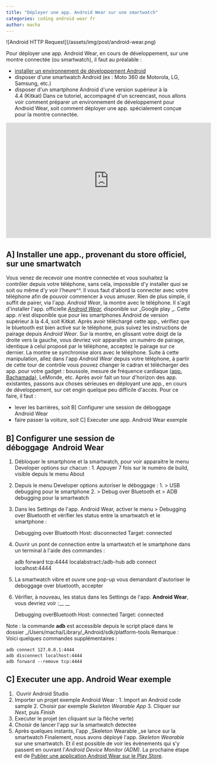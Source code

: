 ```yaml
---
title: "Déployer une app. Android Wear sur une smartwatch"
categories: coding android wear fr
author: macha
---
```


<div class="text-center lead" markdown="1">
  ![Android HTTP Request](/assets/img/post/android-wear.png)
</div>

Pour déployer une app. Android Wear, en cours de développement, sur une montre connectée (ou smartwatch), il faut au préalable :

  * [installer un environnement de développement Android](/blog/2016/08/03/android-demarrage/)
  * disposer d'une smartwatch Android (ex : Moto 360 de Motorola, LG, Samsung, etc.)
  * disposer d'un smartphone Android d'une version supérieur à la 4.4 (Kitkat)
Dans ce tutoriel, accompagné d'un screencast, nous allons voir comment préparer un environnement de développement pour Android Wear, soit comment déployer une app. spécialement conçue pour la montre connectée.

<iframe width="560" height="315" src="https://www.youtube.com/embed/o4bqwPQbWRA" frameborder="0" allowfullscreen></iframe>

## A] Installer une app., provenant du store officiel, sur une smartwatch

Vous venez de recevoir une montre connectée et vous souhaitez la contrôler depuis votre téléphone, sans cela, impossible d'y installer quoi se soit ou même d'y voir l'heure^^. Il vous faut d'abord la connecter avec votre téléphone afin de pouvoir commencer à vous amuser. Rien de plus simple, il suffit de pairer, via l'app. _Android Wear_, la montre avec le téléphone. Il s'agit d'installer l'app. officielle _[Android Wear](https://play.google.com/store/apps/details?id=com.google.android.wearable.app&hl=en),_ disponible sur _Google play _. Cette app. n'est disponible que pour les smartphones Android de version supérieur à la 4.4, soit Kitkat. Après avoir téléchargé cette app., vérifiez que le bluetooth est bien activé sur le téléphone, puis suivez les instructions de pairage depuis _Android Wear_. Sur la montre, en glissant votre doigt de la droite vers la gauche, vous devriez voir apparaître  un numéro de pairage, identique à celui proposé par le téléphone, acceptez le pairage sur ce dernier. La montre se synchronise alors avec le téléphone. Suite à cette manipulation, allez dans l'app _Android Wear_ depuis votre téléphone, à partir de cette tour de contrôle vous pouvez changer le cadran et télécharger des app. pour votre gadget : boussole, mesure de fréquence cardiaque ([app. Bachamada](https://play.google.com/store/apps/details?id=fr.machada.bpm)), LeMonde, etc. Après avoir fait un tour d'horizon des app. existantes, passons aux choses sérieuses en déployant une app., en cours de développement, sur cet engin quelque peu difficile d'accès. Pour ce faire, il faut :

  * lever les barrières, soit B] Configurer une session de déboggage Android Wear
  * faire passer la voiture, soit C] Executer une app. Android Wear exemple

## B] Configurer une session de déboggage  Android Wear

  1. Débloquer le smartphone et la smartwatch, pour voir apparaitre le menu Developer options sur chacun :
    1. Appuyer 7 fois sur le numéro de build, visible depuis le menu About 
  2. Depuis le menu Developer options autoriser le déboggage :
    1. > USB debugging pour le smartphone
    2. > Debug over Bluetooth et > ADB debugging pour la smartwatch
  3. Dans les Settings de l'app. Android Wear, activer le menu > Debugging over Bluetooth et vérifier les status entre la smartwatch et le smartphone :

        Debugging over Bluetooth
    Host: disconnected
    Target: connected

  4. Ouvrir un pont de connection entre la smartwatch et le smartphone dans un terminal à l'aide des commandes :

        adb forward tcp:4444 localabstract:/adb-hub
    adb connect localhost:4444

  5. La smartwatch vibre et ouvre une pop-up vous demandant d'autoriser le deboggage over bluetooth, accepter
  6. Vérifier, à nouveau, les status dans les Settings de l'app. __Android Wear__, vous devriez voir :__ __

        Debugging overBluetooth
    Host: connected
    Target: connected

Note : la commande **adb** est accessible depuis le script placé dans le dossier _/Users/macha/Library/_Android/sdk/platform-tools Remarque : Voici quelques commandes supplémentaires :


    adb connect 127.0.0.1:4444
    adb disconnect localhost:4444
    adb forward --remove tcp:4444

## C] Executer une app. Android Wear exemple

  1.  Ouvrir Android Studio
  2. Importer un projet exemple Android Wear :
    1. Import an Android code sample
    2. Choisir par exemple _Skeleton Wearable App_
    3. Cliquer sur _Next_, puis _Finish_
  3. Executer le projet (en cliquant sur la flèche verte)
  4. Choisir de lancer l'app sur la smartwatch detectée
  5. Après quelques instants, l'app _Skeleton Wearable _se lance sur la smartwatch
Finalement, nous avons déployé l'app. _Skeleton Wearable_ sur une smartwatch. Et il est possible de voir les évènements qui s'y passent en ouvrant l'_Android Device Monitor (ADM)._ La prochaine étape est de [Publier une application Android Wear sur le Play Store](/blog/2015/10/14/publier-app-android-wear-playstore/).
